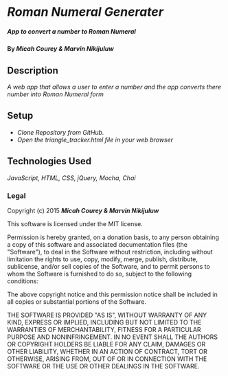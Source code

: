 # _Roman Numeral Generater_

#####  _App to convert a number to Roman Numeral_

#### By **_Micah Courey & Marvin Nikijuluw_**

## Description

_A web app that allows a user to enter a number and the app converts there number into Roman Numeral form_

## Setup

* _Clone Repository from GitHub._
* _Open the triangle_tracker.html file in your web browser_

## Technologies Used

_JavaScript, HTML, CSS, jQuery, Mocha, Chai_

### Legal

Copyright (c) 2015 **_Micah Courey & Marvin Nikijuluw_**

This software is licensed under the MIT license.

Permission is hereby granted, on a donation basis, to any person obtaining a copy of this software and associated documentation files (the "Software"), to deal in the Software without restriction, including without limitation the rights to use, copy, modify, merge, publish, distribute, sublicense, and/or sell copies of the Software, and to permit persons to whom the Software is furnished to do so, subject to the following conditions:

The above copyright notice and this permission notice shall be included in all copies or substantial portions of the Software.

THE SOFTWARE IS PROVIDED "AS IS", WITHOUT WARRANTY OF ANY KIND, EXPRESS OR IMPLIED, INCLUDING BUT NOT LIMITED TO THE WARRANTIES OF MERCHANTABILITY, FITNESS FOR A PARTICULAR PURPOSE AND NONINFRINGEMENT. IN NO EVENT SHALL THE AUTHORS OR COPYRIGHT HOLDERS BE LIABLE FOR ANY CLAIM, DAMAGES OR OTHER LIABILITY, WHETHER IN AN ACTION OF CONTRACT, TORT OR OTHERWISE, ARISING FROM, OUT OF OR IN CONNECTION WITH THE SOFTWARE OR THE USE OR OTHER DEALINGS IN THE SOFTWARE.
